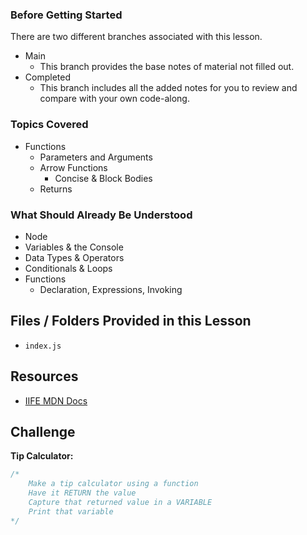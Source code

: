 ### Before Getting Started
There are two different branches associated with this lesson.
- Main
  - This branch provides the base notes of material not filled out.
- Completed
  - This branch includes all the added notes for you to review and compare with your own code-along.

### Topics Covered
- Functions
  - Parameters and Arguments
  - Arrow Functions
    - Concise & Block Bodies
  - Returns

### What Should Already Be Understood
- Node
- Variables & the Console 
- Data Types & Operators
- Conditionals & Loops
- Functions
  - Declaration, Expressions, Invoking

## Files / Folders Provided in this Lesson
- `index.js`

## Resources
- [IIFE MDN Docs](https://developer.mozilla.org/en-US/docs/Glossary/IIFE)

## Challenge

**Tip Calculator:**
```js
/*
    Make a tip calculator using a function
    Have it RETURN the value
    Capture that returned value in a VARIABLE
    Print that variable
*/
```

